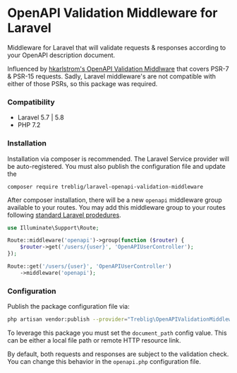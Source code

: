 # OpenAPI Validation Middleware for Laravel
Middleware for Laravel that will validate requests &amp; responses according to your OpenAPI description document.

Influenced by [hkarlstrom's OpenAPI Validation Middlware](https://github.com/hkarlstrom/openapi-validation-middleware)
that covers PSR-7 & PSR-15 requests. Sadly, Laravel middleware's are not compatible with either of those PSRs, so this
package was required.

### Compatibility
- Laravel 5.7 | 5.8
- PHP 7.2

### Installation
Installation via composer is recommended. The Laravel Service provider will be auto-registered. You must also publish
the configuration file and update the 

```shell script
composer require treblig/laravel-openapi-validation-middleware
```

After composer installation, there will be a new `openapi` middleware group available to your routes. You may add this
middleware group to your routes following [standard Laravel prodedures](https://laravel.com/docs/5.7/middleware#middleware-groups).

```php
use Illuminate\Support\Route;

Route::middleware('openapi')->group(function ($router) {
    $router->get('/users/{user}', 'OpenAPIUserController');
});

Route::get('/users/{user}', 'OpenAPIUserController')
    ->middleware('openapi');
```

### Configuration

Publish the package configuration file via:

```bash
php artisan vendor:publish --provider="Treblig\OpenAPIValidationMiddleware\ServiceProvider"
```

To leverage this package you must set the `document_path` config value. This can be either a local file path or remote
HTTP resource link.

By default, both requests and responses are subject to the validation check. You can change this behavior in the
`openapi.php` configuration file.